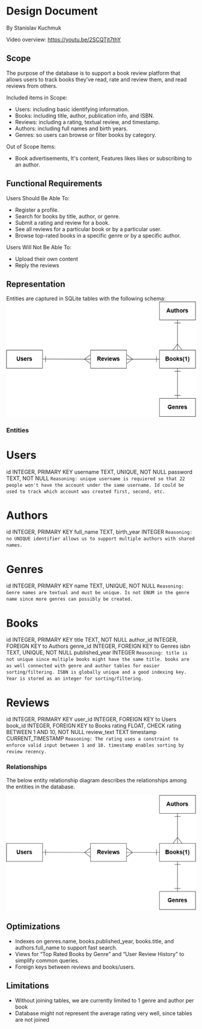 # Design Document

By Stanislav Kuchmuk

Video overview: <https://youtu.be/2SCQTjt7thY>

## Scope

The purpose of the database is to support a book review platform that allows users to track books they’ve read, rate and review them, and read reviews from others.

Included items in Scope:
* Users: including basic identifying information.
* Books: including title, author, publication info, and ISBN.
* Reviews: including a rating, textual review, and timestamp.
* Authors: including full names and birth years.
* Genres: so users can browse or filter books by category.

Out of Scope Items:
* Book advertisements, It's content, Features likes likes or subscribing to an author.

## Functional Requirements

Users Should Be Able To:
* Register a profile.
* Search for books by title, author, or genre.
* Submit a rating and review for a book.
* See all reviews for a particular book or by a particular user.
* Browse top-rated books in a specific genre or by a specific author.

Users Will Not Be Able To:
* Upload their own content
* Reply the reviews

## Representation
Entities are captured in SQLite tables with the following schema:
![Representation](Diagram.png)

### Entities

# Users
id INTEGER, PRIMARY KEY
username TEXT, UNIQUE, NOT NULL
password TEXT, NOT NULL
`Reasoning: unique username is requiered so that 22 people won't have the account under the same username. Id could be used to track which account was created first, second, etc.`

# Authors
id INTEGER, PRIMARY KEY
full_name TEXT,
birth_year INTEGER
`Reasoning: no UNIQUE identifier allows us to support multiple authors with shared names.`

# Genres
id INTEGER, PRIMARY KEY
name TEXT, UNIQUE, NOT NULL
`Reasoning: Genre names are textual and must be unique. Is not ENUM in the genre name since more genres can possibly be created.`

# Books
id INTEGER, PRIMARY KEY
title TEXT, NOT NULL
author_id INTEGER, FOREIGN KEY to Authors
genre_id INTEGER, FOREIGN KEY to Genres
isbn TEXT, UNIQUE, NOT NULL
published_year INTEGER
`Reasoning: title is not unique since multiple books might have the same title. books are as well connected with genre and author tables for easier sorting/filtering. ISBN is globally unique and a good indexing key. Year is stored as an integer for sorting/filtering.`

# Reviews
id INTEGER, PRIMARY KEY
user_id INTEGER, FOREIGN KEY to Users
book_id INTEGER, FOREIGN KEY to Books
rating FLOAT, CHECK rating BETWEEN 1 AND 10, NOT NULL
review_text TEXT
timestamp CURRENT_TIMESTAMP
`Reasoning: The rating uses a constraint to enforce valid input between 1 and 10. timestamp enables sorting by review recency.`

### Relationships

The below entity relationship diagram describes the relationships among the entities in the database.

![Diagram](diagram.png)

## Optimizations

* Indexes on genres.name, books.published_year, books.title, and authors.full_name to support fast search.
* Views for “Top Rated Books by Genre” and “User Review History” to simplify common queries.
* Foreign keys between reviews and books/users.

## Limitations

* Without joining tables, we are currently limited to 1 genre and author per book
* Database might not represent the average rating very well, since tables are not joined
